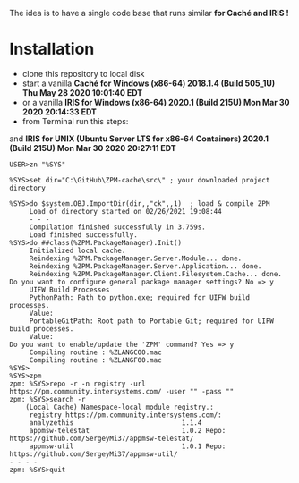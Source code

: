 The idea is to have a single code base that runs similar __for Caché and IRIS !__   

# Installation

- clone this repository to local disk
- start a vanilla __Caché for Windows (x86-64) 2018.1.4 (Build 505_1U) Thu May 28 2020 10:01:40 EDT__   
- or a vanilla  __IRIS for Windows (x86-64) 2020.1 (Build 215U) Mon Mar 30 2020 20:14:33 EDT__  
- from Terminal run this steps:

and __IRIS for UNIX (Ubuntu Server LTS for x86-64 Containers) 2020.1 (Build 215U) Mon Mar 30 2020 20:27:11 EDT__  

~~~
USER>zn "%SYS"   

%SYS>set dir="C:\GitHub\ZPM-cache\src\" ; your downloaded project directory   

%SYS>do $system.OBJ.ImportDir(dir,,"ck",,1)  ; load & compile ZPM
     Load of directory started on 02/26/2021 19:08:44
     - - -
     Compilation finished successfully in 3.759s.   
     Load finished successfully.  
%SYS>do ##class(%ZPM.PackageManager).Init()  
     Initialized local cache.
     Reindexing %ZPM.PackageManager.Server.Module... done.
     Reindexing %ZPM.PackageManager.Server.Application... done.
     Reindexing %ZPM.PackageManager.Client.Filesystem.Cache... done.
Do you want to configure general package manager settings? No => y
     UIFW Build Processes
     PythonPath: Path to python.exe; required for UIFW build processes.
     Value:
     PortableGitPath: Root path to Portable Git; required for UIFW build processes.
     Value:
Do you want to enable/update the 'ZPM' command? Yes => y
     Compiling routine : %ZLANGC00.mac
     Compiling routine : %ZLANGF00.mac
%SYS>
%SYS>zpm  
zpm: %SYS>repo -r -n registry -url https://pm.community.intersystems.com/ -user "" -pass ""   
zpm: %SYS>search -r
    (Local Cache) Namespace-local module registry.:
     registry https://pm.community.intersystems.com/:
     analyzethis                           1.1.4
     appmsw-telestat                       1.0.2 Repo: https://github.com/SergeyMi37/appmsw-telestat/
     appmsw-util                           1.0.1 Repo: https://github.com/SergeyMi37/appmsw-util/
- - - -
zpm: %SYS>quit
~~~
